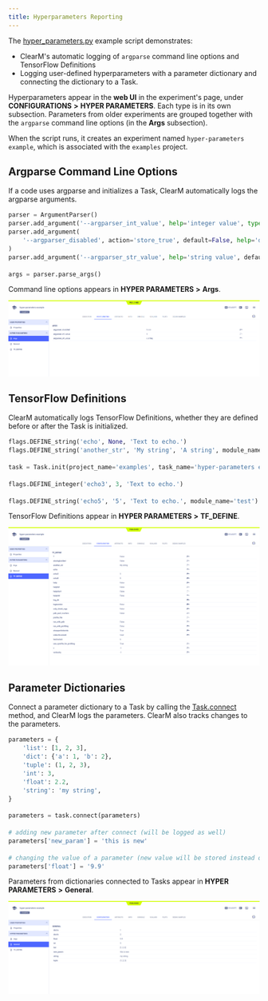 ```yaml
---
title: Hyperparameters Reporting
---
```


The [hyper_parameters.py](https://github.com/allegroai/clearml/blob/master/examples/reporting/hyper_parameters.py) example 
script demonstrates: 
* ClearM's automatic logging of `argparse` command line options and TensorFlow Definitions
* Logging user-defined hyperparameters with a parameter dictionary and connecting the dictionary to a Task. 

Hyperparameters appear in the **web UI** in the experiment's page, under **CONFIGURATIONS** **>** **HYPER PARAMETERS**. 
Each type is in its own subsection. Parameters from older experiments are grouped together with the ``argparse`` command 
line options (in the **Args** subsection).

When the script runs, it creates an experiment named `hyper-parameters example`, which is associated with the `examples` project.

## Argparse Command Line Options

If a code uses argparse and initializes a Task, ClearM automatically logs the argparse arguments.
 
```python
parser = ArgumentParser()
parser.add_argument('--argparser_int_value', help='integer value', type=int, default=1)
parser.add_argument(
    '--argparser_disabled', action='store_true', default=False, help='disables something'
)
parser.add_argument('--argparser_str_value', help='string value', default='a string')
    
args = parser.parse_args()
```

Command line options appears in **HYPER PARAMETERS** **>** **Args**.

![image](../../img/examples_reporting_hyper_param_01.png)

## TensorFlow Definitions

ClearM automatically logs TensorFlow Definitions, whether they are defined before or after the Task is initialized.

```python
flags.DEFINE_string('echo', None, 'Text to echo.')
flags.DEFINE_string('another_str', 'My string', 'A string', module_name='test')

task = Task.init(project_name='examples', task_name='hyper-parameters example')
    
flags.DEFINE_integer('echo3', 3, 'Text to echo.')
    
flags.DEFINE_string('echo5', '5', 'Text to echo.', module_name='test')

```    

TensorFlow Definitions appear in **HYPER PARAMETERS** **>** **TF_DEFINE**.

![image](../../img/examples_reporting_hyper_param_03.png)

## Parameter Dictionaries

Connect a parameter dictionary to a Task by calling the [Task.connect](../../references/sdk/task.md#connect)
method, and ClearM logs the parameters. ClearM also tracks changes to the parameters.

```python
parameters = {
    'list': [1, 2, 3],
    'dict': {'a': 1, 'b': 2},
    'tuple': (1, 2, 3),
    'int': 3,
    'float': 2.2,
    'string': 'my string',
}
    
parameters = task.connect(parameters)
    
# adding new parameter after connect (will be logged as well)
parameters['new_param'] = 'this is new'
  
# changing the value of a parameter (new value will be stored instead of previous one)
parameters['float'] = '9.9'

```

Parameters from dictionaries connected to Tasks appear in **HYPER PARAMETERS** **>** **General**.

![image](../../img/examples_reporting_hyper_param_02.png)

